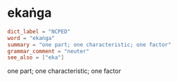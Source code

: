 # ekaṅga

``` toml
dict_label = "NCPED"
word = "ekaṅga"
summary = "one part; one characteristic; one factor"
grammar_comment = "neuter"
see_also = ["eka"]
```

one part; one characteristic; one factor

